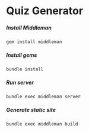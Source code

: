 Quiz Generator
==============

##### Install Middleman

`gem install middleman`

##### Install gems

`bundle install`

##### Run server

`bundle exec middleman server`

##### Generate static site

`bundle exec middleman build`